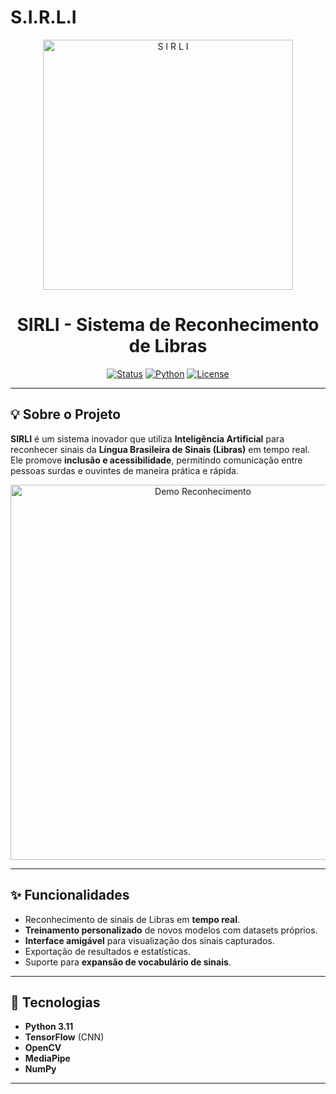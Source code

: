 # S.I.R.L.I
<p align="center">
  <img width="400" height="400" alt="S I R L I" src="https://github.com/user-attachments/assets/06c664f6-7763-4284-850a-5754d5923355" />
</p>

<h1 align="center">SIRLI - Sistema de Reconhecimento de Libras</h1>


<p align="center">
  <a href="#"><img src="https://img.shields.io/badge/Status-Em%20Desenvolvimento-yellow" alt="Status"/></a>
  <a href="#"><img src="https://img.shields.io/badge/Python-3.11-blue" alt="Python"/></a>
  <a href="#"><img src="https://img.shields.io/badge/Licença-MIT-green" alt="License"/></a>
</p>

---

## 💡 Sobre o Projeto
**SIRLI** é um sistema inovador que utiliza **Inteligência Artificial** para reconhecer sinais da **Língua Brasileira de Sinais (Libras)** em tempo real.  
Ele promove **inclusão e acessibilidade**, permitindo comunicação entre pessoas surdas e ouvintes de maneira prática e rápida.

<p align="center">
  <img src="path/para/gif-demo.gif" alt="Demo Reconhecimento" width="600"/>
</p>

---

## ✨ Funcionalidades
- Reconhecimento de sinais de Libras em **tempo real**.  
- **Treinamento personalizado** de novos modelos com datasets próprios.  
- **Interface amigável** para visualização dos sinais capturados.  
- Exportação de resultados e estatísticas.  
- Suporte para **expansão de vocabulário de sinais**.

---

## 🚀 Tecnologias
- **Python 3.11**  
- **TensorFlow** (CNN)  
- **OpenCV**  
- **MediaPipe**  
- **NumPy**

---

